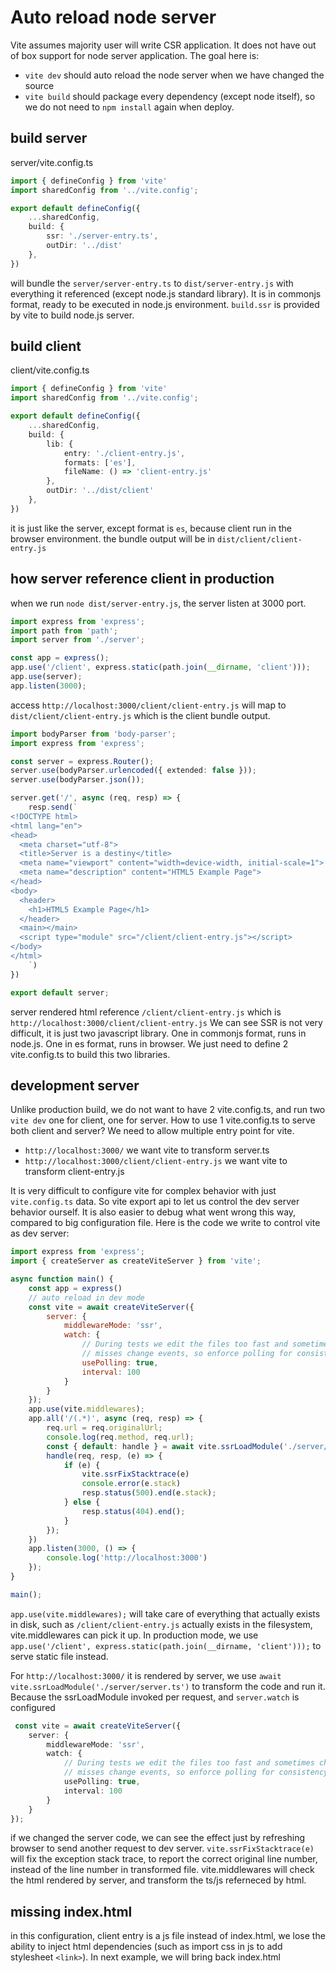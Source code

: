 # Auto reload node server

Vite assumes majority user will write CSR application. It does not have out of box support for node server application. The goal here is:

* `vite dev` should auto reload the node server when we have changed the source
* `vite build` should package every dependency (except node itself), so we do not need to `npm install` again when deploy.

## build server

server/vite.config.ts

```ts
import { defineConfig } from 'vite'
import sharedConfig from '../vite.config';

export default defineConfig({
    ...sharedConfig,
    build: {
        ssr: './server-entry.ts',
        outDir: '../dist'
    },
})
```

will bundle the `server/server-entry.ts` to `dist/server-entry.js` with everything it referenced (except node.js standard library). It is in commonjs format, ready to be executed in node.js environment. `build.ssr` is provided by vite to build node.js server.

## build client

client/vite.config.ts

```ts
import { defineConfig } from 'vite'
import sharedConfig from '../vite.config';

export default defineConfig({
    ...sharedConfig,
    build: {
        lib: {
            entry: './client-entry.js',
            formats: ['es'],
            fileName: () => 'client-entry.js'
        },
        outDir: '../dist/client'
    },
})
```

it is just like the server, except format is `es`, because client run in the browser environment. the bundle output will be in `dist/client/client-entry.js`

## how server reference client in production

when we run `node dist/server-entry.js`, the server listen at 3000 port.

```ts
import express from 'express';
import path from 'path';
import server from './server';

const app = express();
app.use('/client', express.static(path.join(__dirname, 'client')));
app.use(server);
app.listen(3000);
```

access `http://localhost:3000/client/client-entry.js` will map to `dist/client/client-entry.js` which is the client bundle output.

```ts
import bodyParser from 'body-parser';
import express from 'express';

const server = express.Router();
server.use(bodyParser.urlencoded({ extended: false }));
server.use(bodyParser.json());

server.get('/', async (req, resp) => {
    resp.send(`
<!DOCTYPE html>
<html lang="en">
<head>
  <meta charset="utf-8">
  <title>Server is a destiny</title>
  <meta name="viewport" content="width=device-width, initial-scale=1">
  <meta name="description" content="HTML5 Example Page">
</head>
<body>
  <header>
    <h1>HTML5 Example Page</h1>
  </header>
  <main></main>
  <script type="module" src="/client/client-entry.js"></script>
</body>
</html>
    `)
})

export default server;
```

server rendered html reference `/client/client-entry.js` which is `http://localhost:3000/client/client-entry.js`
We can see SSR is not very difficult, it is just two javascript library. One in commonjs format, runs in node.js. One in es format, runs in browser.
We just need to define 2 vite.config.ts to build this two libraries.

## development server

Unlike production build, we do not want to have 2 vite.config.ts, and run two `vite dev` one for client, one for server.
How to use 1 vite.config.ts to serve both client and server? We need to allow multiple entry point for vite.

* `http://localhost:3000/` we want vite to transform server.ts
* `http://localhost:3000/client/client-entry.js` we want vite to transform client-entry.js

It is very difficult to configure vite for complex behavior with just `vite.config.ts` data. So vite export api to let us control the dev server behavior ourself. It is also easier to debug what went wrong this way, compared to big configuration file. Here is the code we write to control vite as dev server:

```js
import express from 'express';
import { createServer as createViteServer } from 'vite';

async function main() {
    const app = express()
    // auto reload in dev mode
    const vite = await createViteServer({
        server: {
            middlewareMode: 'ssr',
            watch: {
                // During tests we edit the files too fast and sometimes chokidar
                // misses change events, so enforce polling for consistency
                usePolling: true,
                interval: 100
            }
        }
    });
    app.use(vite.middlewares);
    app.all('/(.*)', async (req, resp) => {
        req.url = req.originalUrl;
        console.log(req.method, req.url);
        const { default: handle } = await vite.ssrLoadModule('./server/server.ts');
        handle(req, resp, (e) => {
            if (e) {
                vite.ssrFixStacktrace(e)
                console.error(e.stack)
                resp.status(500).end(e.stack);
            } else {
                resp.status(404).end();
            }
        });
    })
    app.listen(3000, () => {
        console.log('http://localhost:3000')
    });
}

main();
```

`app.use(vite.middlewares);` will take care of everything that actually exists in disk, such as `/client/client-entry.js` actually exists in the filesystem, vite.middlewares can pick it up. In production mode, we use `app.use('/client', express.static(path.join(__dirname, 'client')));` to serve static file instead.

For `http://localhost:3000/` it is rendered by server, we use `await vite.ssrLoadModule('./server/server.ts')` to transform the code and run it. Because the ssrLoadModule invoked per request, and `server.watch` is configured

```ts
 const vite = await createViteServer({
    server: {
        middlewareMode: 'ssr',
        watch: {
            // During tests we edit the files too fast and sometimes chokidar
            // misses change events, so enforce polling for consistency
            usePolling: true,
            interval: 100
        }
    }
});
```

if we changed the server code, we can see the effect just by refreshing browser to send another request to dev server. `vite.ssrFixStacktrace(e)` will fix the exception stack trace, to report the correct original line number, instead of the line number in transformed file. vite.middlewares will check the html rendered by server, and transform the ts/js referneced by html.

## missing index.html

in this configuration, client entry is a js file instead of index.html, we lose the ability to inject html dependencies (such as import css in js to add stylesheet `<link>`). In next example, we will bring back index.html

